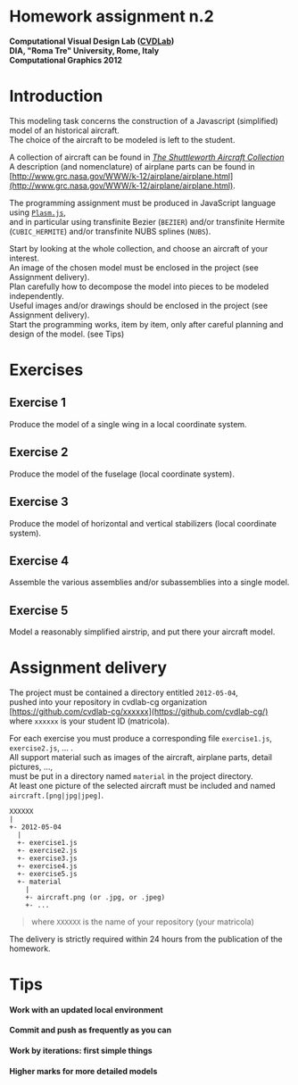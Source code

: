 # Homework assignment n.2
**Computational Visual Design Lab ([CVDLab](https://github.com/cvd-lab))**  
**DIA, "Roma Tre" University, Rome, Italy**  
**Computational Graphics 2012**  

# Introduction

This modeling task concerns the construction of a Javascript (simplified) model of an historical aircraft.  
The choice of the aircraft to be modeled is left to the student.  

A collection of aircraft can be found in [*The Shuttleworth Aircraft Collection*](http://www.shuttleworth.org/shuttleworth-collection/aircraft.asp)  
A description (and nomenclature) of airplane parts can be found in [http://www.grc.nasa.gov/WWW/k-12/airplane/airplane.html](http://www.grc.nasa.gov/WWW/k-12/airplane/airplane.html).  

The programming assignment must be produced in JavaScript language using [`Plasm.js`](http://cvdlab.github.com/plasm.js/),  
and in particular using transfinite Bezier (`BEZIER`) and/or transfinite Hermite (`CUBIC_HERMITE`) and/or transfinite NUBS splines (`NUBS`).

Start by looking at the whole collection, and choose an aircraft of your interest.  
An image of the chosen model must be enclosed in the project (see Assignment delivery).  
Plan carefully how to decompose the model into pieces to be modeled independently.  
Useful images and/or drawings should be enclosed in the project (see Assignment delivery).  
Start the programming works, item by item, only after careful planning and design of the model. (see Tips)


# Exercises

## Exercise 1

Produce the model of a single wing in a local coordinate system.

## Exercise 2

Produce the model of the fuselage (local coordinate system).

## Exercise 3

Produce the model of horizontal and vertical stabilizers (local coordinate system).

## Exercise 4

Assemble the various assemblies and/or subassemblies into a single model. 

## Exercise 5

Model a reasonably simplified airstrip, and put there your aircraft model.

# Assignment delivery

The project must be contained a directory entitled `2012-05-04`,  
pushed into your repository in cvdlab-cg organization [https://github.com/cvdlab-cg/xxxxxx](https://github.com/cvdlab-cg/)  
where `xxxxxx` is your student ID  (matricola).

For each exercise you must produce a corresponding file `exercise1.js`, `exercise2.js`, ... .  
All support material such as images of the aircraft, airplane parts, detail pictures, ...,  
must be put in a directory named `material` in the project directory.  
At least one picture of the selected aircraft must be included and named `aircraft.[png|jpg|jpeg]`.


```
XXXXXX
|
+- 2012-05-04
  |
  +- exercise1.js
  +- exercise2.js
  +- exercise3.js
  +- exercise4.js
  +- exercise5.js
  +- material
    |
    +- aircraft.png (or .jpg, or .jpeg)
    +- ...
```

> where `XXXXXX` is the name of your repository (your matricola)

The delivery is strictly required within 24 hours from the publication of the homework.

# Tips

#### Work with an updated local environment

#### Commit and push as frequently as you can

#### Work by iterations: first simple things

#### Higher marks for more detailed models